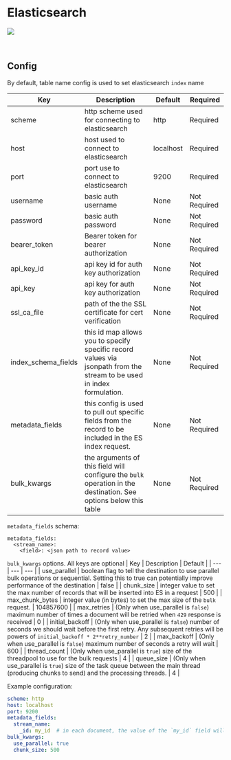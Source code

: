 # Elasticsearch

![](https://static-www.elastic.co/v3/assets/bltefdd0b53724fa2ce/blt280217a63b82a734/6202d3378b1f312528798412/elastic-logo.svg)

<br/>

## Config
By default, table name config is used to set elasticsearch `index` name

| Key | Description | Default | Required |
| --- | --- | --- | --- | 
| scheme | http scheme used for connecting to elasticsearch | http | Required |
| host | host used to connect to elasticsearch | localhost | Required |
| port | port use to connect to elasticsearch | 9200 | Required |
| username | basic auth username | None | Not Required |
| password | basic auth password | None | Not Required |
| bearer_token | Bearer token for bearer authorization | None | Not Required |
| api_key_id | api key id for auth key authorization | None | Not Required |
| api_key | api key for auth key authorization | None | Not Required |
| ssl_ca_file | path of the the SSL certificate for cert verification | None | Not Required |
| index_schema_fields | this id map allows you to specify specific record values via jsonpath from the stream to be used in index formulation. | None | Not Required |
| metadata_fields | this config is used to pull out specific fields from the record to be included in the ES index request. | None | Not Required |
| bulk_kwargs | the arguments of this field will configure the `bulk` operation in the destination. See options below this table | None | Not Required |

`metadata_fields` schema:
```
metadata_fields:
  <stream_name>:
    <field>: <json path to record value>
```

`bulk_kwargs` options. All keys are optional
| Key | Description | Default |
| --- | --- | --- |
| use_parallel | boolean flag to tell the destination to use parallel bulk operations or sequential. Setting this to true can potentially improve performance of the destination | false |
| chunk_size | integer value to set the max number of records that will be inserted into ES in a request | 500 |
| max_chunk_bytes | integer value (in bytes) to set the max size of the `bulk` request. | 104857600 |
| max_retries | (Only when use_parallel is `false`) maximum number of times a document will be retried when `429` response is received  | 0 |
| initial_backoff | (Only when use_parallel is `false`) number of seconds we should wait before the first retry. Any subsequent retries will be powers of `initial_backoff * 2**retry_number` | 2 |
| max_backoff | (Only when use_parallel is `false`) maximum number of seconds a retry will wait | 600 |
| thread_count | (Only when use_parallel is `true`) size of the threadpool to use for the bulk requests | 4 |
| queue_size | (Only when use_parallel is `true`) size of the task queue between the main thread (producing chunks to send) and the processing threads. | 4 |

Example configuration:
```yaml
scheme: http
host: localhost
port: 9200
metadata_fields:
  stream_name:
    _id: my_id  # in each document, the value of the `my_id` field will be set as the `_id` in the index request
bulk_kwargs:
  use_parallel: true
  chunk_size: 500
```

